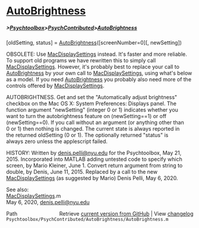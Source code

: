 # [AutoBrightness](AutoBrightness)
##### >[Psychtoolbox](Psychtoolbox)>[PsychContributed](PsychContributed)>[AutoBrightness](AutoBrightness)

[oldSetting, status] = [AutoBrightness](AutoBrightness)([screenNumber=0][, newSetting])  
  
OBSOLETE: Use [MacDisplaySettings](MacDisplaySettings) instead. It's faster and more reliable.  
To support old programs we have rewritten this to simply call  
[MacDisplaySettings](MacDisplaySettings). However, it's probably best to replace your call to  
[AutoBrightness](AutoBrightness) by your own call to [MacDisplaySettings](MacDisplaySettings), using what's below  
as a model. If you need [AutoBrightness](AutoBrightness) you probably also need more of the  
controls offered by [MacDisplaySettings](MacDisplaySettings).  
  
AUTOBRIGHTNESS. Get and set the "Automatically adjust brightness"  
checkbox on the Mac OS X: System Preferences: Displays panel. The  
function argument "newSetting" (integer 0 or 1) indicates whether you  
want to turn the autobrightness feature on (newSetting==1) or off  
(newSetting==0). If you call without an argument (or anything other than  
0 or 1) then nothing is changed. The current state is always reported in  
the returned oldSetting (0 or 1). The optionally returned "status" is  
always zero unless the applescript failed.  
  
HISTORY: Written by denis.pelli@nyu.edu for the Psychtoolbox, May 21,  
2015. Incorporated into MATLAB adding untested code to specify which  
screen, by Mario Kleiner, June 1. Convert return argument from string to  
double, by Denis, June 11, 2015. Replaced by a call to the new  
[MacDisplaySettings](MacDisplaySettings) (as suggested by Mario) Denis Pelli, May 6, 2020.  
  
See also:  
[MacDisplaySettings](MacDisplaySettings).m  
May 6, 2020, denis.pelli@nyu.edu  




<div class="code_header" style="text-align:right;">
  <span style="float:left;">Path&nbsp;&nbsp;</span> <span class="counter">Retrieve <a href=
  "https://raw.github.com/Psychtoolbox-3/Psychtoolbox-3/beta/Psychtoolbox/PsychContributed/AutoBrightness/AutoBrightness.m">current version from GitHub</a> | View <a href=
  "https://github.com/Psychtoolbox-3/Psychtoolbox-3/commits/beta/Psychtoolbox/PsychContributed/AutoBrightness/AutoBrightness.m">changelog</a></span>
</div>
<div class="code">
  <code>Psychtoolbox/PsychContributed/AutoBrightness/AutoBrightness.m</code>
</div>

